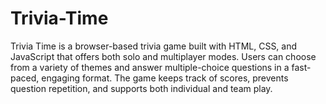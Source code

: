 # Trivia-Time
Trivia Time is a browser-based trivia game built with HTML, CSS, and JavaScript that offers both solo and multiplayer modes. Users can choose from a variety of themes and answer multiple-choice questions in a fast-paced, engaging format. The game keeps track of scores, prevents question repetition, and supports both individual and team play.
